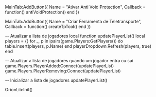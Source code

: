 MainTab:AddButton({
Name = "Ativar Anti Void Protection",
Callback = function()
antiVoidProtection()
end
})

MainTab:AddButton({
Name = "Criar Ferramenta de Teletransporte",
Callback = function()
createTpTool()
end
})

-- Atualizar a lista de jogadores
local function updatePlayerList()
local players = {}
for _, p in ipairs(game.Players:GetPlayers()) do
table.insert(players, p.Name)
end
playerDropdown:Refresh(players, true)
end

-- Atualizar a lista de jogadores quando um jogador entra ou sai
game.Players.PlayerAdded:Connect(updatePlayerList)
game.Players.PlayerRemoving:Connect(updatePlayerList)

-- Inicializar a lista de jogadores
updatePlayerList()

OrionLib:Init()
